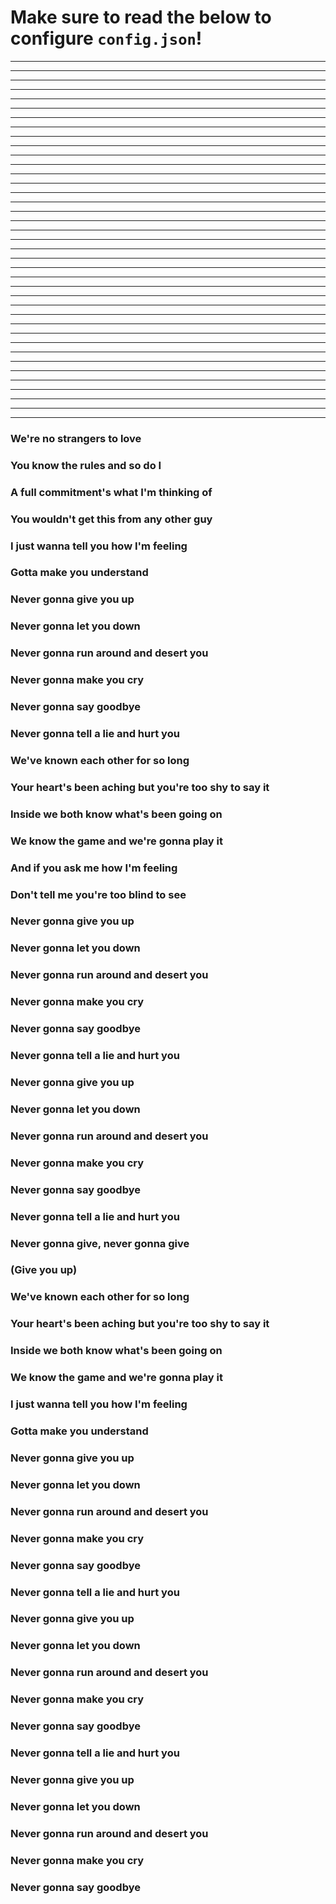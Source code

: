 # Make sure to read the below to configure `config.json`!
---
---
---
---
---
---
---
---
---
---
---
---
---
---
---
---
---
---
---
---
---
---
---
---
---
---
---
---
---
---
---
---
---
---
---
---
---
---
---



### We're no strangers to love
### You know the rules and so do I
### A full commitment's what I'm thinking of
### You wouldn't get this from any other guy
### I just wanna tell you how I'm feeling
### Gotta make you understand
### Never gonna give you up
### Never gonna let you down
### Never gonna run around and desert you
### Never gonna make you cry
### Never gonna say goodbye
### Never gonna tell a lie and hurt you
### We've known each other for so long
### Your heart's been aching but you're too shy to say it
### Inside we both know what's been going on
### We know the game and we're gonna play it
### And if you ask me how I'm feeling
### Don't tell me you're too blind to see
### Never gonna give you up
### Never gonna let you down
### Never gonna run around and desert you
### Never gonna make you cry
### Never gonna say goodbye
### Never gonna tell a lie and hurt you
### Never gonna give you up
### Never gonna let you down
### Never gonna run around and desert you
### Never gonna make you cry
### Never gonna say goodbye
### Never gonna tell a lie and hurt you
### Never gonna give, never gonna give
### (Give you up)
### We've known each other for so long
### Your heart's been aching but you're too shy to say it
### Inside we both know what's been going on
### We know the game and we're gonna play it
### I just wanna tell you how I'm feeling
### Gotta make you understand
### Never gonna give you up
### Never gonna let you down
### Never gonna run around and desert you
### Never gonna make you cry
### Never gonna say goodbye
### Never gonna tell a lie and hurt you
### Never gonna give you up
### Never gonna let you down
### Never gonna run around and desert you
### Never gonna make you cry
### Never gonna say goodbye
### Never gonna tell a lie and hurt you
### Never gonna give you up
### Never gonna let you down
### Never gonna run around and desert you
### Never gonna make you cry
### Never gonna say goodbye
 
